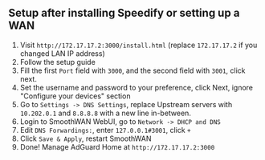 ## Setup after installing Speedify or setting up a WAN  
1. Visit `http://172.17.17.2:3000/install.html` (replace `172.17.17.2` if you changed LAN IP address)
2. Follow the setup guide
3. Fill the first `Port` field with `3000`, and the second field with `3001`, click next.
4. Set the username and password to your preference, click Next, ignore "Configure your devices" section
5. Go to `Settings -> DNS Settings`, replace Upstream servers with `10.202.0.1` and `8.8.8.8` with a new line in-between.
6. Login to SmoothWAN WebUI, go to `Network -> DHCP and DNS`
7. Edit `DNS Forwardings:`, enter `127.0.0.1#3001`, click `+`
8. Click `Save & Apply`, restart SmoothWAN
9. Done! Manage AdGuard Home at `http://172.17.17.2:3000`